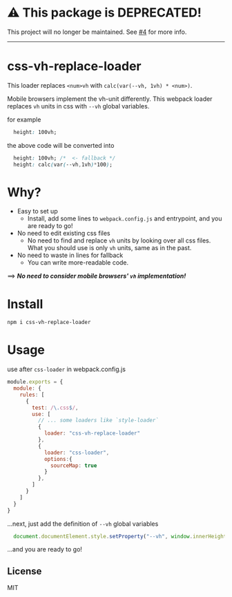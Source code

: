 # :warning: This package is DEPRECATED!
This project will no longer be maintained. See [#4](https://github.com/mtripg6666tdr/css-vh-replace-loader/issues/4) for more info.

---
# css-vh-replace-loader
This loader replaces `<num>vh` with `calc(var(--vh, 1vh) * <num>)`.

Mobile browsers implement the vh-unit differently. This webpack loader replaces `vh` units in css with `--vh` global variables.

for example
```css
  height: 100vh;
```
the above code will be converted into
```css
  height: 100vh; /*  <- fallback */
  height: calc(var(--vh,1vh)*100);
```

# Why?
- Easy to set up
  - Install, add some lines to `webpack.config.js` and entrypoint, and you are ready to go!
- No need to edit existing css files
  - No need to find and replace `vh` units by looking over all css files. What you should use is only `vh` units, same as in the past.
- No need to waste in lines for fallback
  - You can write more-readable code.

==> ***No need to consider mobile browsers' `vh` implementation!***

# Install 
```sh
npm i css-vh-replace-loader
```

# Usage
use after `css-loader` in webpack.config.js
```js
module.exports = {
  module: {
    rules: [
      {
        test: /\.css$/,
        use: [
          // ... some loaders like `style-loader`
          {
            loader: "css-vh-replace-loader"
          },
          {
            loader: "css-loader",
            options:{
              sourceMap: true
            }
          },
        ]
      }
    ]
  }
}
```
...next, just add the definition of `--vh` global variables
```js
  document.documentElement.style.setProperty("--vh", window.innerHeight/ 100 + "px");
```
...and you are ready to go!

## License 
MIT
